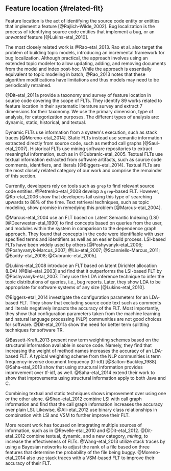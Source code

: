 
## Feature location {#related-flt}

Feature location is the act of identifying the source code entity or entities
that implement a feature [@Rajlich-Wilde_2002].  Bug localization is the
process of identifying source code entities that implement a bug, or an
*unwanted* feature [@Lukins-etal_2010].

The most closely related work is @Rao-etal_2013. Rao et al. also target the
problem of building topic models, introducing an incremental framework for bug
localization.  Although practical, the approach involves using an extended
topic modeler to allow updating, adding, and removing documents from the model
and index post-hoc.  While the approach is essentially equivalent to topic
modeling in batch, @Rao_2013 notes that these algorithm modifications have
limitations and thus models may need to be periodically retrained.

@Dit-etal_2011a provide a taxonomy and survey of feature location in source
code covering the scope of FLTs.  They identify 89 works related to feature
location in their systematic literature survey and extract 7 dimensions for
their taxonomy.  We use the primary dimension, type of analysis, for
categorization purposes. The different types of analysis are: dynamic, static,
historical, and textual.

Dynamic FLTs use information from a system's execution, such as stack traces
[@Moreno-etal_2014].  Static FLTs instead use semantic information extracted
directly from source code, such as method call graphs [@Saul-etal_2007].
Historical FLTs use mining software repositories to extract meaningful
information, such as in @Cubranic-etal_2005.  Textual FLTs use textual
information extracted from software artifacts, such as source code comments,
identifiers, and literals [@Biggers-etal_2014]. Textual FLTs are the most
closely related category of our work and comprise the remainder of this
section.

Currently, developers rely on tools such as `grep` to find relevant source code
entities. @Petrenko-etal_2008 develop a `grep`-based FLT. However,
@Ko-etal_2006 show that developers fail using this type of searching upwards to
88% of the time.  Text retrieval techniques, such as topic modeling, show
promise in remedying this problem [@Marcus-etal_2004].

@Marcus-etal_2004 use an FLT based on Latent Semantic Indexing (LSI)
[@Deerwester-etal_1990] to find concepts based on queries from the user, and
modules within the system in comparison to the dependence graph approach. They
found that concepts in the code were identifiable with user specified terms and
identifiers as well as an easier build process. LSI-based FLTs have been widely
used by others [@Poshyvanyk-etal_2006; @Poshyvanyk-Marcus_2007; @Liu-etal_2007;
@Scanniello-Marcus_2011; @Eaddy-etal_2008; @Cubranic-etal_2005].

@Lukins-etal_2008 introduce an FLT based on latent Dirichlet allocation (LDA)
[@Blei-etal_2003] and find that it outperforms the LSI-based FLT by
@Poshyvanyk-etal_2007. They use the LDA inference technique to infer the topic
distributions of queries, i.e., bug reports. Later, they show LDA to be
appropriate for software systems of any size [@Lukins-etal_2010].

@Biggers-etal_2014 investigate the configuration parameters for an LDA-based
FLT. They show that excluding source code text such as comments and literals
negatively impacts the accuracy of the FLT. Most importantly, they show that
configuration parameters taken from the machine learning and natural language
processing (NLP) communities are not good choices for software. @Dit-etal_2011a
show the need for better term splitting techniques for software TR.

@Bassett-Kraft_2013 present new term weighting schemes based on the structural
information available in source code. Namely, they find that increasing the
weight of method names increases the accuracy of an LDA-based FLT. A typical
weighting scheme from the NLP communities is term frequency-inverse document
frequency (tf-idf) [@Salton-Buckley_1988]. @Saha-etal_2013 show that using
structural information provides improvement over tf-idf, as well.
@Saha-etal_2014 extend their work to show that improvements using structural
information apply to both Java and C.

Combining textual and static techniques shows improvement over using one or the
other alone. @Shao-etal_2012 combine LSI with call graph information and find
that the call graph information increases the accuracy over plain LSI.
Likewise, @Ali-etal_2012 use binary class relationships in combination with LSI
and VSM to further improve their FLT.

More recent work has focused on integrating multiple sources of information,
such as in @Revelle-etal_2010 and @Dit-etal_2012. @Dit-etal_2012 combine
textual, dynamic, and a new category, *mining*, to increase the effectiveness
of FLTs. @Wang-etal_2013 utilize stack traces by using a Bayesian networks to
adjust the rank of a file based on three features that determine the
probability of the file being buggy. @Moreno-etal_2014 also use stack traces
with a VSM-based FLT to improve their accuracy of their FLT.

